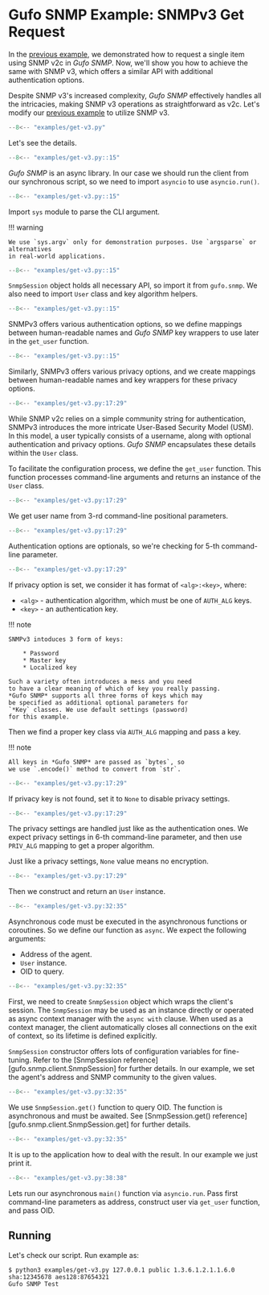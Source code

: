 # Gufo SNMP Example: SNMPv3 Get Request

In the [previous example](get.md), we demonstrated how to request a single item using SNMP v2c 
in *Gufo SNMP*. Now, we'll show you how to achieve the same with SNMP v3, 
which offers a similar API with additional authentication options.

Despite SNMP v3's increased complexity, *Gufo SNMP* effectively handles all the intricacies,
 making SNMP v3 operations as straightforward as v2c. 
 Let's modify our [previous example](get.md) to utilize SNMP v3.

``` py title="get.py" linenums="1"
--8<-- "examples/get-v3.py"
```

Let's see the details.

``` py title="get.py" linenums="1" hl_lines="1"
--8<-- "examples/get-v3.py::15"
```
*Gufo SNMP* is an async library. In our case
we should run the client from our synchronous script,
so we need to import `asyncio` to use `asyncio.run()`.

``` py title="get.py" linenums="1" hl_lines="2"
--8<-- "examples/get-v3.py::15"
```
Import `sys` module to parse the CLI argument.

!!! warning

    We use `sys.argv` only for demonstration purposes. Use `argsparse` or alternatives
    in real-world applications.

``` py title="get.py" linenums="1" hl_lines="4"
--8<-- "examples/get-v3.py::15"
```

`SnmpSession` object holds all necessary API, so import it from `gufo.snmp`.
We also need to import `User` class and key algorithm helpers.

``` py title="get.py" linenums="1" hl_lines="6 7 8 9"
--8<-- "examples/get-v3.py::15"
```

SNMPv3 offers various authentication options, so we define mappings
between human-readable names and *Gufo SNMP* key wrappers to use later
in the `get_user` function.

``` py title="get.py" linenums="1" hl_lines="11 12 13 14"
--8<-- "examples/get-v3.py::15"
```
Similarly, SNMPv3 offers various privacy options, and we create mappings 
between human-readable names and key wrappers for these privacy options. 

``` py title="get.py" linenums="17" hl_lines="1"
--8<-- "examples/get-v3.py:17:29"
```

While SNMP v2c relies on a simple community string for authentication, 
SNMPv3 introduces the more intricate User-Based Security Model (USM). 
In this model, a user typically consists of a username,
along with optional authentication and privacy options.
*Gufo SNMP* encapsulates these details within the `User` class.

To facilitate the configuration process, we define the `get_user` function. 
This function processes command-line arguments and returns an instance of the `User` class.

``` py title="get.py" linenums="17" hl_lines="2"
--8<-- "examples/get-v3.py:17:29"
```
We get user name from 3-rd command-line positional parameters.

``` py title="get.py" linenums="17" hl_lines="3"
--8<-- "examples/get-v3.py:17:29"
```
Authentication options are optionals, so we're checking
for 5-th command-line parameter.

``` py title="get.py" linenums="17" hl_lines="4 5"
--8<-- "examples/get-v3.py:17:29"
```
If privacy option is set, we consider it has format of `<alg>:<key>`,
where:

* `<alg>` - authentication algorithm, which must be one of `AUTH_ALG` keys.
* `<key>` - an authentication key.

!!! note

    SNMPv3 intoduces 3 form of keys:

        * Password
        * Master key
        * Localized key

    Such a variety often introduces a mess and you need
    to have a clear meaning of which of key you really passing.
    *Gufo SNMP* supports all three forms of keys which may
    be specified as additional optional parameters for
    `*Key` classes. We use default settings (password)
    for this example.

Then we find a proper key class via `AUTH_ALG` mapping
and pass a key.

!!! note

    All keys in *Gufo SNMP* are passed as `bytes`, so
    we use `.encode()` method to convert from `str`.

``` py title="get.py" linenums="17" hl_lines="6 7"
--8<-- "examples/get-v3.py:17:29"
```

If privacy key is not found, set it to `None`
to disable privacy settings.

``` py title="get.py" linenums="17" hl_lines="8 9 10 11 12"
--8<-- "examples/get-v3.py:17:29"
```
The privacy settings are handled just like as the authentication
ones. We expect privacy settings in 6-th command-line parameter,
and then use `PRIV_ALG` mapping to get a proper algorithm.

Just like a privacy settings, `None` value means no encryption.

``` py title="get.py" linenums="17" hl_lines="13"
--8<-- "examples/get-v3.py:17:29"
```
Then we construct and return an `User` instance.


``` py title="get.py" linenums="32" hl_lines="1"
--8<-- "examples/get-v3.py:32:35"
```

Asynchronous code must be executed in the asynchronous functions or coroutines.
So we define our function as `async`. We expect the following arguments:

* Address of the agent.
* `User` instance.
* OID to query.

``` py title="get.py" linenums="32" hl_lines="2"
--8<-- "examples/get-v3.py:32:35"
```

First, we need to create `SnmpSession` object which wraps the client's session.
The `SnmpSession` may be used as an instance directly or operated as async context manager
with the `async with` clause. When used as a context manager,
the client automatically closes all connections on the exit of context,
so its lifetime is defined explicitly.

`SnmpSession` constructor offers lots of configuration variables for fine-tuning. Refer to the 
[SnmpSession reference][gufo.snmp.client.SnmpSession]
for further details. In our example, we set the agent's address and SNMP community
to the given values.

``` py title="get.py" linenums="32" hl_lines="3"
--8<-- "examples/get-v3.py:32:35"
```

We use `SnmpSession.get()` function to query OID. The function is asynchronous and
must be awaited. See [SnmpSession.get() reference][gufo.snmp.client.SnmpSession.get] for further details.

``` py title="get.py" linenums="32" hl_lines="4"
--8<-- "examples/get-v3.py:32:35"
```

It is up to the application how to deal with the result.
In our example we just print it.

``` py title="get.py" linenums="38" hl_lines="1"
--8<-- "examples/get-v3.py:38:38"
```

Lets run our asynchronous `main()` function via `asyncio.run`.
Pass first command-line parameters as address, construct user via `get_user` function, and pass OID.

## Running

Let's check our script. Run example as:

```
$ python3 examples/get-v3.py 127.0.0.1 public 1.3.6.1.2.1.1.6.0 sha:12345678 aes128:87654321
Gufo SNMP Test
```